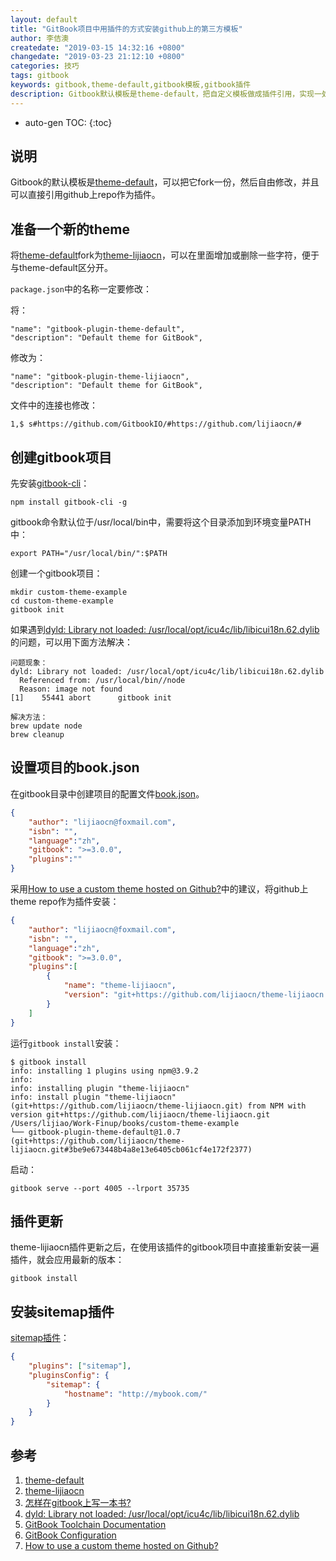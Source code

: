 ```yaml
---
layout: default
title: "GitBook项目中用插件的方式安装github上的第三方模板"
author: 李佶澳
createdate: "2019-03-15 14:32:16 +0800"
changedate: "2019-03-23 21:12:10 +0800"
categories: 技巧
tags: gitbook
keywords: gitbook,theme-default,gitbook模板,gitbook插件
description: Gitbook默认模板是theme-default，把自定义模板做成插件引用，实现一处更改处处更新的效果
---
```


* auto-gen TOC:
{:toc}

## 说明

Gitbook的默认模板是[theme-default][1]，可以把它fork一份，然后自由修改，并且可以直接引用github上repo作为插件。


## 准备一个新的theme

将[theme-default][1]fork为[theme-lijiaocn][2]，可以在里面增加或删除一些字符，便于与theme-default区分开。

`package.json`中的名称一定要修改：

将：

```
"name": "gitbook-plugin-theme-default",
"description": "Default theme for GitBook",
```

修改为：

```
"name": "gitbook-plugin-theme-lijiaocn",
"description": "Default theme for GitBook",
```

文件中的连接也修改：

	1,$ s#https://github.com/GitbookIO/#https://github.com/lijiaocn/#

## 创建gitbook项目

先安装[gitbook-cli][3]：

	npm install gitbook-cli -g

gitbook命令默认位于/usr/local/bin中，需要将这个目录添加到环境变量PATH中：

	export PATH="/usr/local/bin/":$PATH

创建一个gitbook项目：

	mkdir custom-theme-example
	cd custom-theme-example
	gitbook init

如果遇到[dyld: Library not loaded: /usr/local/opt/icu4c/lib/libicui18n.62.dylib][4]的问题，可以用下面方法解决：

```
问题现象：
dyld: Library not loaded: /usr/local/opt/icu4c/lib/libicui18n.62.dylib
  Referenced from: /usr/local/bin//node
  Reason: image not found
[1]    55441 abort      gitbook init

解决方法：
brew update node
brew cleanup
```

## 设置项目的book.json

在gitbook目录中创建项目的配置文件[book.json][6]。

```json
{
    "author": "lijiaocn@foxmail.com",
    "isbn": "",
    "language":"zh",
    "gitbook": ">=3.0.0",
    "plugins":""
}
```

采用[How to use a custom theme hosted on Github?][7]中的建议，将github上theme repo作为插件安装：

```json
{
    "author": "lijiaocn@foxmail.com",
    "isbn": "",
    "language":"zh",
    "gitbook": ">=3.0.0",
    "plugins":[
        {
            "name": "theme-lijiaocn",
            "version": "git+https://github.com/lijiaocn/theme-lijiaocn.git"
        }
    ]
}
```


运行`gitbook install`安装：

```
$ gitbook install
info: installing 1 plugins using npm@3.9.2
info:
info: installing plugin "theme-lijiaocn"
info: install plugin "theme-lijiaocn" (git+https://github.com/lijiaocn/theme-lijiaocn.git) from NPM with version git+https://github.com/lijiaocn/theme-lijiaocn.git
/Users/lijiao/Work-Finup/books/custom-theme-example
└── gitbook-plugin-theme-default@1.0.7  (git+https://github.com/lijiaocn/theme-lijiaocn.git#3be9e673448b4a8e13e6405cb061cf4e172f2377)
```

启动：

```
gitbook serve --port 4005 --lrport 35735
```

## 插件更新

theme-lijiaocn插件更新之后，在使用该插件的gitbook项目中直接重新安装一遍插件，就会应用最新的版本：

	gitbook install 

## 安装sitemap插件

[sitemap插件](https://plugins.gitbook.com/plugin/sitemap)：

```json
{
    "plugins": ["sitemap"],
    "pluginsConfig": {
        "sitemap": {
            "hostname": "http://mybook.com/"
        }
    }
}
```

## 参考

1. [theme-default][1]
2. [theme-lijiaocn][2]
3. [怎样在gitbook上写一本书?][3]
4. [dyld: Library not loaded: /usr/local/opt/icu4c/lib/libicui18n.62.dylib][4]
5. [GitBook Toolchain Documentation][5]
6. [GitBook Configuration][6]
7. [How to use a custom theme hosted on Github?][7]

[1]: https://github.com/GitbookIO/theme-default "theme-default"
[2]: https://github.com/lijiaocn/theme-lijiaocn "theme-lijiaocn"
[3]: https://www.lijiaocn.com/%E6%96%B9%E6%B3%95/2017/10/22/gitbook-usage.html#%E6%9C%AC%E5%9C%B0%E9%A2%84%E8%A7%88 "怎样在gitbook上写一本书?"
[4]: https://stackoverflow.com/questions/53828891/dyld-library-not-loaded-usr-local-opt-icu4c-lib-libicui18n-62-dylib-error-run  "dyld: Library not loaded: /usr/local/opt/icu4c/lib/libicui18n.62.dylib"
[5]: https://toolchain.gitbook.com/ "GitBook Toolchain Documentation"
[6]: https://toolchain.gitbook.com/config.html "GitBook Configuration"
[7]: https://github.com/GitbookIO/gitbook/issues/1368 "How to use a custom theme hosted on Github?"
